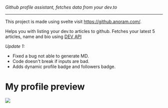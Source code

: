 *Github profile assistant, fetches data from your dev.to*

---

This project is made using svelte visit https://github.anoram.com/.

Helps you with listing your dev.to articles to github. Fetches your latest 5 articles, name and bio using [DEV API](https://docs.dev.to/api)


*Update 1:*
* Fixed a bug not able to generate MD.
* Code doesn't break if inputs are bad.
* Adds dynamic profile badge and followers badge.


# My profile preview
<img src="https://github.anoram.com/preview.png">
